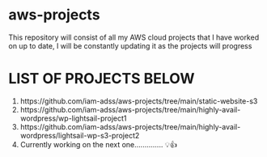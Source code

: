 # aws-projects
This repository will consist of all my AWS cloud projects that I have worked on up to date, I will be constantly updating it as the projects will progress

<h1> LIST OF PROJECTS BELOW</h1>

<html>
  <body>
    <ol>
      <li>https://github.com/iam-adss/aws-projects/tree/main/static-website-s3</li>
      <li>https://github.com/iam-adss/aws-projects/tree/main/highly-avail-wordpress/wp-lightsail-project1</li>
      <li>https://github.com/iam-adss/aws-projects/tree/main/highly-avail-wordpress/lightsail-wp-s3-project2</li>
        <li> Currently working on the next one.............. 💡👍 </li>
    </ol>
    
  </body>
</html>

